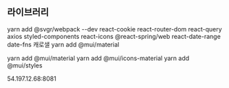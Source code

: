 ## 라이브러리
yarn add @svgr/webpack --dev
react-cookie
react-router-dom
react-query
axios
styled-components
react-icons
@react-spring/web
react-date-range
date-fns
캐로샐
yarn add @mui/material

yarn add @mui/material
yarn add @mui/icons-material
yarn add @mui/styles


54.197.12.68:8081
